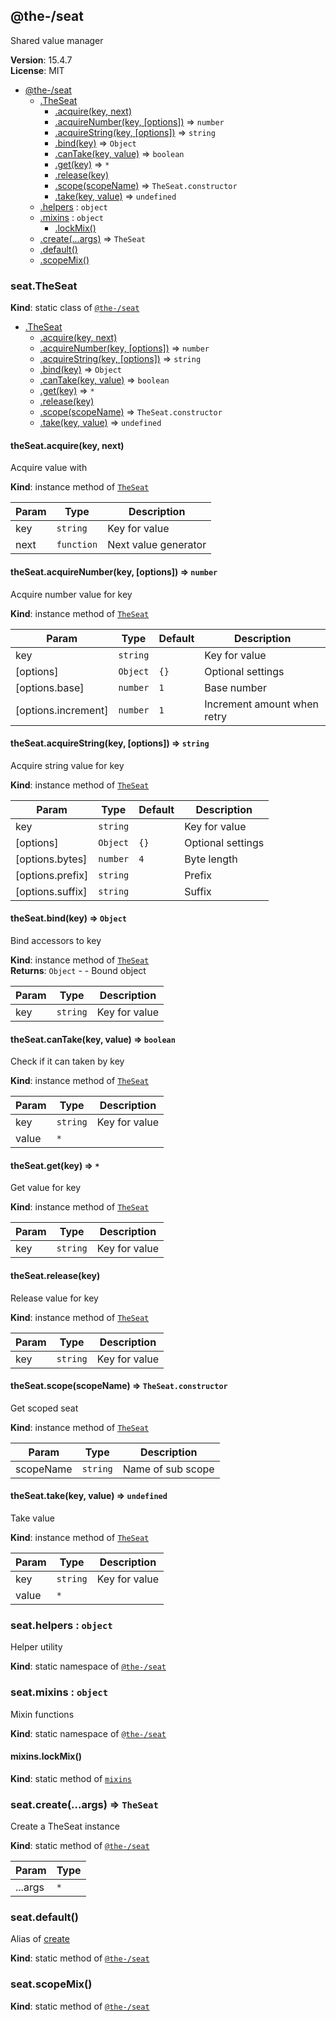 <!--- Code generated by @the-/script-doc. DO NOT EDIT. -->

<a name="module_@the-/seat"></a>

## @the-/seat
Shared value manager

**Version**: 15.4.7  
**License**: MIT  

* [@the-/seat](#module_@the-/seat)
    * [.TheSeat](#module_@the-/seat.TheSeat)
        * [.acquire(key, next)](#module_@the-/seat.TheSeat+acquire)
        * [.acquireNumber(key, [options])](#module_@the-/seat.TheSeat+acquireNumber) ⇒ <code>number</code>
        * [.acquireString(key, [options])](#module_@the-/seat.TheSeat+acquireString) ⇒ <code>string</code>
        * [.bind(key)](#module_@the-/seat.TheSeat+bind) ⇒ <code>Object</code>
        * [.canTake(key, value)](#module_@the-/seat.TheSeat+canTake) ⇒ <code>boolean</code>
        * [.get(key)](#module_@the-/seat.TheSeat+get) ⇒ <code>\*</code>
        * [.release(key)](#module_@the-/seat.TheSeat+release)
        * [.scope(scopeName)](#module_@the-/seat.TheSeat+scope) ⇒ <code>TheSeat.constructor</code>
        * [.take(key, value)](#module_@the-/seat.TheSeat+take) ⇒ <code>undefined</code>
    * [.helpers](#module_@the-/seat.helpers) : <code>object</code>
    * [.mixins](#module_@the-/seat.mixins) : <code>object</code>
        * [.lockMix()](#module_@the-/seat.mixins.lockMix)
    * [.create(...args)](#module_@the-/seat.create) ⇒ <code>TheSeat</code>
    * [.default()](#module_@the-/seat.default)
    * [.scopeMix()](#module_@the-/seat.scopeMix)

<a name="module_@the-/seat.TheSeat"></a>

### seat.TheSeat
**Kind**: static class of [<code>@the-/seat</code>](#module_@the-/seat)  

* [.TheSeat](#module_@the-/seat.TheSeat)
    * [.acquire(key, next)](#module_@the-/seat.TheSeat+acquire)
    * [.acquireNumber(key, [options])](#module_@the-/seat.TheSeat+acquireNumber) ⇒ <code>number</code>
    * [.acquireString(key, [options])](#module_@the-/seat.TheSeat+acquireString) ⇒ <code>string</code>
    * [.bind(key)](#module_@the-/seat.TheSeat+bind) ⇒ <code>Object</code>
    * [.canTake(key, value)](#module_@the-/seat.TheSeat+canTake) ⇒ <code>boolean</code>
    * [.get(key)](#module_@the-/seat.TheSeat+get) ⇒ <code>\*</code>
    * [.release(key)](#module_@the-/seat.TheSeat+release)
    * [.scope(scopeName)](#module_@the-/seat.TheSeat+scope) ⇒ <code>TheSeat.constructor</code>
    * [.take(key, value)](#module_@the-/seat.TheSeat+take) ⇒ <code>undefined</code>

<a name="module_@the-/seat.TheSeat+acquire"></a>

#### theSeat.acquire(key, next)
Acquire value with

**Kind**: instance method of [<code>TheSeat</code>](#module_@the-/seat.TheSeat)  

| Param | Type | Description |
| --- | --- | --- |
| key | <code>string</code> | Key for value |
| next | <code>function</code> | Next value generator |

<a name="module_@the-/seat.TheSeat+acquireNumber"></a>

#### theSeat.acquireNumber(key, [options]) ⇒ <code>number</code>
Acquire number value for key

**Kind**: instance method of [<code>TheSeat</code>](#module_@the-/seat.TheSeat)  

| Param | Type | Default | Description |
| --- | --- | --- | --- |
| key | <code>string</code> |  | Key for value |
| [options] | <code>Object</code> | <code>{}</code> | Optional settings |
| [options.base] | <code>number</code> | <code>1</code> | Base number |
| [options.increment] | <code>number</code> | <code>1</code> | Increment amount when retry |

<a name="module_@the-/seat.TheSeat+acquireString"></a>

#### theSeat.acquireString(key, [options]) ⇒ <code>string</code>
Acquire string value for key

**Kind**: instance method of [<code>TheSeat</code>](#module_@the-/seat.TheSeat)  

| Param | Type | Default | Description |
| --- | --- | --- | --- |
| key | <code>string</code> |  | Key for value |
| [options] | <code>Object</code> | <code>{}</code> | Optional settings |
| [options.bytes] | <code>number</code> | <code>4</code> | Byte length |
| [options.prefix] | <code>string</code> |  | Prefix |
| [options.suffix] | <code>string</code> |  | Suffix |

<a name="module_@the-/seat.TheSeat+bind"></a>

#### theSeat.bind(key) ⇒ <code>Object</code>
Bind accessors to key

**Kind**: instance method of [<code>TheSeat</code>](#module_@the-/seat.TheSeat)  
**Returns**: <code>Object</code> - - Bound object  

| Param | Type | Description |
| --- | --- | --- |
| key | <code>string</code> | Key for value |

<a name="module_@the-/seat.TheSeat+canTake"></a>

#### theSeat.canTake(key, value) ⇒ <code>boolean</code>
Check if it can taken by key

**Kind**: instance method of [<code>TheSeat</code>](#module_@the-/seat.TheSeat)  

| Param | Type | Description |
| --- | --- | --- |
| key | <code>string</code> | Key for value |
| value | <code>\*</code> |  |

<a name="module_@the-/seat.TheSeat+get"></a>

#### theSeat.get(key) ⇒ <code>\*</code>
Get value for key

**Kind**: instance method of [<code>TheSeat</code>](#module_@the-/seat.TheSeat)  

| Param | Type | Description |
| --- | --- | --- |
| key | <code>string</code> | Key for value |

<a name="module_@the-/seat.TheSeat+release"></a>

#### theSeat.release(key)
Release value for key

**Kind**: instance method of [<code>TheSeat</code>](#module_@the-/seat.TheSeat)  

| Param | Type | Description |
| --- | --- | --- |
| key | <code>string</code> | Key for value |

<a name="module_@the-/seat.TheSeat+scope"></a>

#### theSeat.scope(scopeName) ⇒ <code>TheSeat.constructor</code>
Get scoped seat

**Kind**: instance method of [<code>TheSeat</code>](#module_@the-/seat.TheSeat)  

| Param | Type | Description |
| --- | --- | --- |
| scopeName | <code>string</code> | Name of sub scope |

<a name="module_@the-/seat.TheSeat+take"></a>

#### theSeat.take(key, value) ⇒ <code>undefined</code>
Take value

**Kind**: instance method of [<code>TheSeat</code>](#module_@the-/seat.TheSeat)  

| Param | Type | Description |
| --- | --- | --- |
| key | <code>string</code> | Key for value |
| value | <code>\*</code> |  |

<a name="module_@the-/seat.helpers"></a>

### seat.helpers : <code>object</code>
Helper utility

**Kind**: static namespace of [<code>@the-/seat</code>](#module_@the-/seat)  
<a name="module_@the-/seat.mixins"></a>

### seat.mixins : <code>object</code>
Mixin functions

**Kind**: static namespace of [<code>@the-/seat</code>](#module_@the-/seat)  
<a name="module_@the-/seat.mixins.lockMix"></a>

#### mixins.lockMix()
**Kind**: static method of [<code>mixins</code>](#module_@the-/seat.mixins)  
<a name="module_@the-/seat.create"></a>

### seat.create(...args) ⇒ <code>TheSeat</code>
Create a TheSeat instance

**Kind**: static method of [<code>@the-/seat</code>](#module_@the-/seat)  

| Param | Type |
| --- | --- |
| ...args | <code>\*</code> | 

<a name="module_@the-/seat.default"></a>

### seat.default()
Alias of [create](#module_@the-/seat.create)

**Kind**: static method of [<code>@the-/seat</code>](#module_@the-/seat)  
<a name="module_@the-/seat.scopeMix"></a>

### seat.scopeMix()
**Kind**: static method of [<code>@the-/seat</code>](#module_@the-/seat)  
